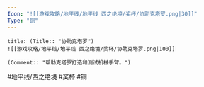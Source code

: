 ```yaml
---
Icon: "![[游戏攻略/地平线/地平线 西之绝境/奖杯/协助克塔罗.png|30]]"
Type: "铜"
---
```

```ad-common-bronze-trophy
title: (Title:: "协助克塔罗")
![[游戏攻略/地平线/地平线 西之绝境/奖杯/协助克塔罗.png|100]]

(Comment:: "帮助克塔罗打造和测试机械手臂。")
```

#地平线/西之绝境 #奖杯 #铜
